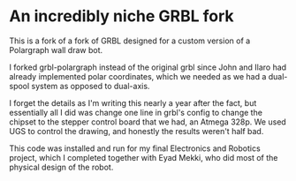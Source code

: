 # An incredibly niche GRBL fork
This is a fork of a fork of GRBL designed for a custom version of a Polargraph wall draw bot.

I forked grbl-polargraph instead of the original grbl since John and Ilaro had already implemented polar coordinates, which we needed as we had a dual-spool system as opposed to dual-axis.

I forget the details as I'm writing this nearly a year after the fact, but essentially all I did was change one line in grbl's config to change the chipset to the stepper control board that we had, an Atmega 328p. We used UGS to control the drawing, and honestly the results weren't half bad.

This code was installed and run for my final Electronics and Robotics project, which I completed together with Eyad Mekki, who did most of the physical design of the robot.
